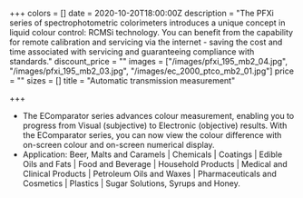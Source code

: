 +++
colors = []
date = 2020-10-20T18:00:00Z
description = "The PFXi series of spectrophotometric colorimeters introduces a unique concept in liquid colour control: RCMSi technology. You can benefit from the capability for remote calibration and servicing via the internet - saving the cost and time associated with servicing and guaranteeing compliance with standards."
discount_price = ""
images = ["/images/pfxi_195_mb2_04.jpg", "/images/pfxi_195_mb2_03.jpg", "/images/ec_2000_ptco_mb2_01.jpg"]
price = ""
sizes = []
title = "Automatic transmission measurement"

+++
* The EComparator series advances colour measurement, enabling you to progress from Visual (subjective) to Electronic (objective) results. With the EComparator series, you can now view the colour difference with on-screen colour and on-screen numerical display.
* Application: Beer, Malts and Caramels | Chemicals | Coatings | Edible Oils and Fats | Food and Beverage | Household Products | Medical and Clinical Products | Petroleum Oils and Waxes | Pharmaceuticals and Cosmetics | Plastics | Sugar Solutions, Syrups and Honey.